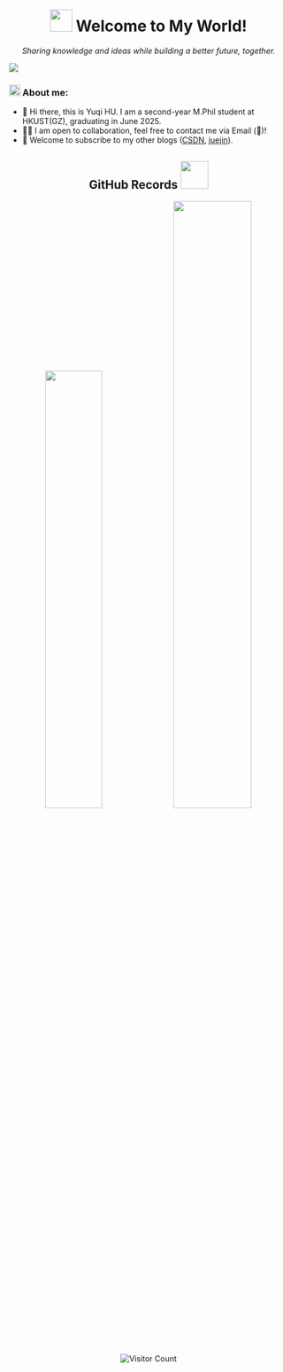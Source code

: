 
<h1 align="center"> <img src="https://i.giphy.com/YqFACC5oHsyy3l31k1.gif" width="40" /> Welcome to My World! </h1>

<p align="center">
  <i>Sharing knowledge and ideas while building a better future, together.</i>
</p>


<img src="https://readme-typing-svg.herokuapp.com/?lines=Welcome%20visitors!;I%20am%20Yuqi%20HU!&font=Roboto" />

### <img alt="GIF" src="https://github.com/TheDudeThatCode/TheDudeThatCode/blob/master/Assets/hmm.gif" width="20" /> About me: 

- 👋 Hi there, this is Yuqi HU. I am a second-year M.Phil student at HKUST(GZ), graduating in June 2025.
- 🤝🏻 I am open to collaboration, feel free to contact me via Email (📧)!
- 🌟 Welcome to subscribe to my other blogs ([CSDN](https://blog.csdn.net/qq_45776432), [juejin](https://juejin.cn/user/1416638117190264)).


<h2 align="center">GitHub Records <img src="https://media.giphy.com/media/mGcNjsfWAjY5AEZNw6/giphy.gif" width="50"></h2>

<p align="center">
  <img src= "https://github-readme-streak-stats.herokuapp.com/?user=ALEEEHU&show_icons=true" width="45%">
  <img src="http://github-profile-summary-cards.vercel.app/api/cards/profile-details?username=ALEEEHU&theme=transparent" width="53%" >
</p>


<p align="center">
  <img src="https://komarev.com/ghpvc/?username=ALEEEHU&color=grey" alt="Visitor Count">
</p>








